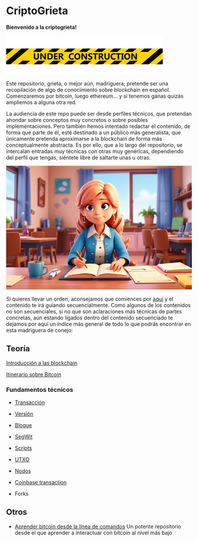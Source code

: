 # CriptoGrieta

**Bienvenido a la criptogrieta!**

![en construcción](/images/portada.png)

Este repositorio, grieta, o mejor aún, madriguera; pretende ser una recopilación de algo de conocimiento sobre blockchain en español. Comenzaremos por bitcoin, luego ethereum... y si tenemos ganas quizás ampliemos a alguna otra red. 

La audiencia de este repo puede ser desde perfiles técnicos, que pretendan ahondar sobre conceptos muy concretos o sobre posibles implementaciones. Pero también hemos intentado redactar el contenido, de forma que parte de él, esté destinado a un público más generalista, que únicamente pretenda aproximarse a la blockchain de forma más conceptualmente abstracta. Es por ello, que a lo largo del repositorio, se intercalan entradas muy técnicas con otras muy genéricas, dependiendo del perfil que tengas, siéntete libre de saltarte unas u otras. 

![Learning](/images/learning.png)

Si quieres llevar un orden, aconsejamos que comiences por [aquí](/data/intro.md) y el contenido te irá guiando secuencialmente. Como algunos de los contenidos no son secuenciales, si no que son aclaraciones más técnicas de partes concretas, aún estando ligados dentro del contenido secuenciado te dejamos por aquí un índice más general de todo lo que podrás encontrar en esta madriguera de conejo:

## Teoría

[Introducción a las blockchain](/data/intro.md)

[Itinerario sobre Bitcoin](/data/bitcoin_01.md)

### Fundamentos técnicos

- [Transacción](/data/bitcoin_03.md)

- [Versión](/data/bitcoin_version.md)

- [Bloque](/data/bloque.md)

- [SegWit](/data/SegregatedWitness.md)

- [Scripts](/data/scriptbtc.md)

- [UTXO](/data/bitcoin_04.md)

- [Nodos](/data/bitcoin_05.md)

- [Coinbase transaction](/data/coinbasetx.md)

- Forks

## Otros

- [Aprender bitcoin desde la línea de comandos](https://github.com/BlockchainCommons/Learning-Bitcoin-from-the-Command-Line) Un potente repositorio desde el que aprender a interactuar con bitcoin al nivel más bajo
